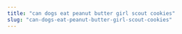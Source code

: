 ```yaml
---
title: "can dogs eat peanut butter girl scout cookies"
slug: "can-dogs-eat-peanut-butter-girl-scout-cookies"
---
```


